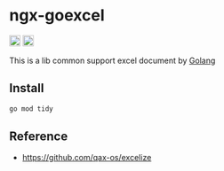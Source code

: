 # ngx-goexcel

<a href="https://go.dev/"><img src="https://img.shields.io/badge/golang-v1.20-blue" height="20"></a>
<a href="https://github.com/swaggo/swag"><img src="https://img.shields.io/badge/swagger-go-brightgreen" height="20"></a>

This is a lib common support excel document by [Golang](https://go.dev/)

## Install

```bash
go mod tidy
```

## Reference

- https://github.com/qax-os/excelize
